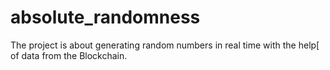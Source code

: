 # absolute_randomness
The project is about generating random numbers in real time with the help[ of data from the Blockchain.
